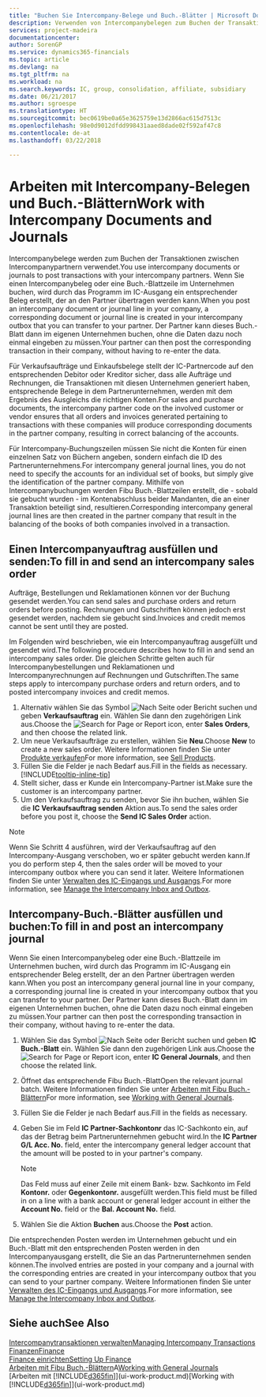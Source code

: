 ```yaml
---
title: "Buchen Sie Intercompany-Belege und Buch.-Blätter | Microsoft Docs"
description: Verwenden von Intercompanybelegen zum Buchen der Transaktionen zwischen Intercompanypartnern
services: project-madeira
documentationcenter: 
author: SorenGP
ms.service: dynamics365-financials
ms.topic: article
ms.devlang: na
ms.tgt_pltfrm: na
ms.workload: na
ms.search.keywords: IC, group, consolidation, affiliate, subsidiary
ms.date: 06/21/2017
ms.author: sgroespe
ms.translationtype: HT
ms.sourcegitcommit: bec0619be0a65e3625759e13d2866ac615d7513c
ms.openlocfilehash: 98e0d9012dfdd998431aaed8dade02f592af47c8
ms.contentlocale: de-at
ms.lasthandoff: 03/22/2018

---
```

# <a name="work-with-intercompany-documents-and-journals"></a><span data-ttu-id="218e2-103">Arbeiten mit Intercompany-Belegen und Buch.-Blättern</span><span class="sxs-lookup"><span data-stu-id="218e2-103">Work with Intercompany Documents and Journals</span></span>
<span data-ttu-id="218e2-104">Intercompanybelege werden zum Buchen der Transaktionen zwischen Intercompanypartnern verwendet.</span><span class="sxs-lookup"><span data-stu-id="218e2-104">You use intercompany documents or journals to post transactions with your intercompany partners.</span></span> <span data-ttu-id="218e2-105">Wenn Sie einen Intercompanybeleg oder eine Buch.-Blattzeile im Unternehmen buchen, wird durch das Programm im IC-Ausgang ein entsprechender Beleg erstellt, der an den Partner übertragen werden kann.</span><span class="sxs-lookup"><span data-stu-id="218e2-105">When you post an intercompany document or journal line in your company, a corresponding document or journal line is created in your intercompany outbox that you can transfer to your partner.</span></span> <span data-ttu-id="218e2-106">Der Partner kann dieses Buch.-Blatt dann im eigenen Unternehmen buchen, ohne die Daten dazu noch einmal eingeben zu müssen.</span><span class="sxs-lookup"><span data-stu-id="218e2-106">Your partner can then post the corresponding transaction in their company, without having to re-enter the data.</span></span>

<span data-ttu-id="218e2-107">Für Verkaufsaufträge und Einkaufsbelege stellt der IC-Partnercode auf den entsprechenden Debitor oder Kreditor sicher, dass alle Aufträge und Rechnungen, die Transaktionen mit diesen Unternehmen generiert haben, entsprechende Belege in dem Partnerunternehmen, werden mit dem Ergebnis des Ausgleichs die richtigen Konten.</span><span class="sxs-lookup"><span data-stu-id="218e2-107">For sales and purchase documents, the intercompany partner code on the involved customer or vendor ensures that all orders and invoices generated pertaining to transactions with these companies will produce corresponding documents in the partner company, resulting in correct balancing of the accounts.</span></span>

<span data-ttu-id="218e2-108">Für Intercompany-Buchungszeilen müssen Sie nicht die Konten für einen einzelnen Satz von Büchern angeben, sondern einfach die ID des Partnerunternehmens.</span><span class="sxs-lookup"><span data-stu-id="218e2-108">For intercompany general journal lines, you do not need to specify the accounts for an individual set of books, but simply give the identification of the partner company.</span></span> <span data-ttu-id="218e2-109">Mithilfe von Intercompanybuchungen werden Fibu Buch.-Blattzeilen erstellt, die - sobald sie gebucht wurden - im Kontenabschluss beider Mandanten, die an einer Transaktion beteiligt sind, resultieren.</span><span class="sxs-lookup"><span data-stu-id="218e2-109">Corresponding intercompany general journal lines are then created in the partner company that result in the balancing of the books of both companies involved in a transaction.</span></span>

## <a name="to-fill-in-and-send-an-intercompany-sales-order"></a><span data-ttu-id="218e2-110">Einen Intercompanyauftrag ausfüllen und senden:</span><span class="sxs-lookup"><span data-stu-id="218e2-110">To fill in and send an intercompany sales order</span></span>
<span data-ttu-id="218e2-111">Aufträge, Bestellungen und Reklamationen können vor der Buchung gesendet werden.</span><span class="sxs-lookup"><span data-stu-id="218e2-111">You can send sales and purchase orders and return orders before posting.</span></span> <span data-ttu-id="218e2-112">Rechnungen und Gutschriften können jedoch erst gesendet werden, nachdem sie gebucht sind.</span><span class="sxs-lookup"><span data-stu-id="218e2-112">Invoices and credit memos cannot be sent until they are posted.</span></span>

<span data-ttu-id="218e2-113">Im Folgenden wird beschrieben, wie ein Intercompanyauftrag ausgefüllt und gesendet wird.</span><span class="sxs-lookup"><span data-stu-id="218e2-113">The following procedure describes how to fill in and send an intercompany sales order.</span></span> <span data-ttu-id="218e2-114">Die gleichen Schritte gelten auch für Intercompanybestellungen und Reklamationen und Intercompanyrechnungen auf Rechnungen und Gutschriften.</span><span class="sxs-lookup"><span data-stu-id="218e2-114">The same steps apply to intercompany purchase orders and return orders, and to posted intercompany invoices and credit memos.</span></span>  

1. <span data-ttu-id="218e2-115">Alternativ wählen Sie das Symbol ![Nach Seite oder Bericht suchen](media/ui-search/search_small.png "Nach Seite oder Bericht suchen") und geben **Verkaufsauftrag** ein. Wählen Sie dann den zugehörigen Link aus.</span><span class="sxs-lookup"><span data-stu-id="218e2-115">Choose the ![Search for Page or Report](media/ui-search/search_small.png "Search for Page or Report icon") icon, enter **Sales Orders**, and then choose the related link.</span></span>  
2. <span data-ttu-id="218e2-116">Um neue Verkaufsaufträge zu erstellen, wählen Sie **Neu**.</span><span class="sxs-lookup"><span data-stu-id="218e2-116">Choose **New** to create a new sales order.</span></span> <span data-ttu-id="218e2-117">Weitere Informationen finden Sie unter [Produkte verkaufen](sales-how-sell-products.md)</span><span class="sxs-lookup"><span data-stu-id="218e2-117">For more information, see [Sell Products](sales-how-sell-products.md).</span></span>  
3. <span data-ttu-id="218e2-118">Füllen Sie die Felder je nach Bedarf aus.</span><span class="sxs-lookup"><span data-stu-id="218e2-118">Fill in the fields as necessary.</span></span> [!INCLUDE[tooltip-inline-tip](includes/tooltip-inline-tip_md.md)]
4. <span data-ttu-id="218e2-119">Stellt sicher, dass er Kunde ein Intercompany-Partner ist.</span><span class="sxs-lookup"><span data-stu-id="218e2-119">Make sure the customer is an intercompany partner.</span></span>
5. <span data-ttu-id="218e2-120">Um den Verkaufsauftrag zu senden, bevor Sie ihn buchen, wählen Sie die **IC Verkaufsauftrag senden** Aktion aus.</span><span class="sxs-lookup"><span data-stu-id="218e2-120">To send the sales order before you post it, choose the **Send IC Sales Order** action.</span></span>

> [!NOTE]
> <span data-ttu-id="218e2-121">Wenn Sie Schritt 4 ausführen, wird der Verkaufsauftrag auf den Intercompany-Ausgang verschoben, wo er später gebucht werden kann.</span><span class="sxs-lookup"><span data-stu-id="218e2-121">If you do perform step 4, then the sales order will be moved to your intercompany outbox where you can send it later.</span></span> <span data-ttu-id="218e2-122">Weitere Informationen finden Sie unter [Verwalten des IC-Eingangs und Ausgangs](intercompany-how-manage-intercompany-inbox.md).</span><span class="sxs-lookup"><span data-stu-id="218e2-122">For more information, see [Manage the Intercompany Inbox and Outbox](intercompany-how-manage-intercompany-inbox.md).</span></span>

## <a name="to-fill-in-and-post-an-intercompany-journal"></a><span data-ttu-id="218e2-123">Intercompany-Buch.-Blätter ausfüllen und buchen:</span><span class="sxs-lookup"><span data-stu-id="218e2-123">To fill in and post an intercompany journal</span></span>
<span data-ttu-id="218e2-124">Wenn Sie einen Intercompanybeleg oder eine Buch.-Blattzeile im Unternehmen buchen, wird durch das Programm im IC-Ausgang ein entsprechender Beleg erstellt, der an den Partner übertragen werden kann.</span><span class="sxs-lookup"><span data-stu-id="218e2-124">When you post an intercompany general journal line in your company, a corresponding journal line is created in your intercompany outbox that you can transfer to your partner.</span></span> <span data-ttu-id="218e2-125">Der Partner kann dieses Buch.-Blatt dann im eigenen Unternehmen buchen, ohne die Daten dazu noch einmal eingeben zu müssen.</span><span class="sxs-lookup"><span data-stu-id="218e2-125">Your partner can then post the corresponding transaction in their company, without having to re-enter the data.</span></span>

1. <span data-ttu-id="218e2-126">Wählen Sie das Symbol ![Nach Seite oder Bericht suchen](media/ui-search/search_small.png "Nach Seite oder Bericht suchen") und geben **IC Buch.-Blatt** ein. Wählen Sie dann den zugehörigen Link aus.</span><span class="sxs-lookup"><span data-stu-id="218e2-126">Choose the ![Search for Page or Report](media/ui-search/search_small.png "Search for Page or Report icon") icon, enter **IC General Journals**, and then choose the related link.</span></span>  
2. <span data-ttu-id="218e2-127">Öffnet das entsprechende Fibu Buch.-Blatt</span><span class="sxs-lookup"><span data-stu-id="218e2-127">Open the relevant journal batch.</span></span> <span data-ttu-id="218e2-128">Weitere Informationen finden Sie unter [Arbeiten mit Fibu Buch.-Blättern](ui-work-general-journals.md)</span><span class="sxs-lookup"><span data-stu-id="218e2-128">For more information, see [Working with General Journals](ui-work-general-journals.md).</span></span>
3. <span data-ttu-id="218e2-129">Füllen Sie die Felder je nach Bedarf aus.</span><span class="sxs-lookup"><span data-stu-id="218e2-129">Fill in the fields as necessary.</span></span>
4. <span data-ttu-id="218e2-130">Geben Sie im Feld **IC Partner-Sachkontonr** das IC-Sachkonto ein, auf das der Betrag beim Partnerunternehmen gebucht wird.</span><span class="sxs-lookup"><span data-stu-id="218e2-130">In the **IC Partner G/L Acc. No.** field, enter the intercompany general ledger account that the amount will be posted to in your partner's company.</span></span>

    > [!NOTE]
    > <span data-ttu-id="218e2-131">Das Feld muss auf einer Zeile mit einem Bank- bzw. Sachkonto im Feld **Kontonr.** oder  **Gegenkontonr.** ausgefüllt werden.</span><span class="sxs-lookup"><span data-stu-id="218e2-131">This field must be filled in on a line with a bank account or general ledger account in either the **Account No.** field or the **Bal. Account No.** field.</span></span>  
5. <span data-ttu-id="218e2-132">Wählen Sie die Aktion **Buchen** aus.</span><span class="sxs-lookup"><span data-stu-id="218e2-132">Choose the **Post** action.</span></span>

<span data-ttu-id="218e2-133">Die entsprechenden Posten werden im Unternehmen gebucht und ein Buch.-Blatt mit den entsprechenden Posten werden in den Intercompanyausgang erstellt, die Sie an das Partnerunternehmen senden können.</span><span class="sxs-lookup"><span data-stu-id="218e2-133">The involved entries are posted in your company and a journal with the corresponding entries are created in your intercompany outbox that you can send to your partner company.</span></span> <span data-ttu-id="218e2-134">Weitere Informationen finden Sie unter [Verwalten des IC-Eingangs und Ausgangs](intercompany-how-manage-intercompany-inbox.md).</span><span class="sxs-lookup"><span data-stu-id="218e2-134">For more information, see [Manage the Intercompany Inbox and Outbox](intercompany-how-manage-intercompany-inbox.md).</span></span> 

## <a name="see-also"></a><span data-ttu-id="218e2-135">Siehe auch</span><span class="sxs-lookup"><span data-stu-id="218e2-135">See Also</span></span>
[<span data-ttu-id="218e2-136">Intercompanytransaktionen verwalten</span><span class="sxs-lookup"><span data-stu-id="218e2-136">Managing Intercompany Transactions</span></span>](intercompany-manage.md)  
[<span data-ttu-id="218e2-137">Finanzen</span><span class="sxs-lookup"><span data-stu-id="218e2-137">Finance</span></span>](finance.md)  
[<span data-ttu-id="218e2-138">Finance einrichten</span><span class="sxs-lookup"><span data-stu-id="218e2-138">Setting Up Finance</span></span>](finance-setup-finance.md)  
<span data-ttu-id="218e2-139">[Arbeiten mit Fibu Buch.-Blättern](ui-work-general-journals.md)A</span><span class="sxs-lookup"><span data-stu-id="218e2-139">[Working with General Journals](ui-work-general-journals.md)</span></span>  
<span data-ttu-id="218e2-140">[Arbeiten mit [!INCLUDE[d365fin](includes/d365fin_md.md)]](ui-work-product.md)</span><span class="sxs-lookup"><span data-stu-id="218e2-140">[Working with [!INCLUDE[d365fin](includes/d365fin_md.md)]](ui-work-product.md)</span></span>

